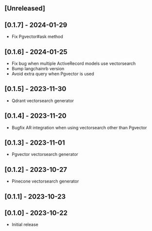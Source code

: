 ## [Unreleased]

## [0.1.7] - 2024-01-29
- Fix Pgvector#ask method

## [0.1.6] - 2024-01-25
- Fix bug when multiple ActiveRecord models use vectorsearch
- Bump langchainrb version
- Avoid extra query when Pgvector is used

## [0.1.5] - 2023-11-30
- Qdrant vectorsearch generator

## [0.1.4] - 2023-11-20
- Bugfix AR integration when using vectorsearch other than Pgvector

## [0.1.3] - 2023-11-01
- Pgvector vectorsearch generator

## [0.1.2] - 2023-10-27
- Pinecone vectorsearch generator

## [0.1.1] - 2023-10-23

## [0.1.0] - 2023-10-22
- Initial release
